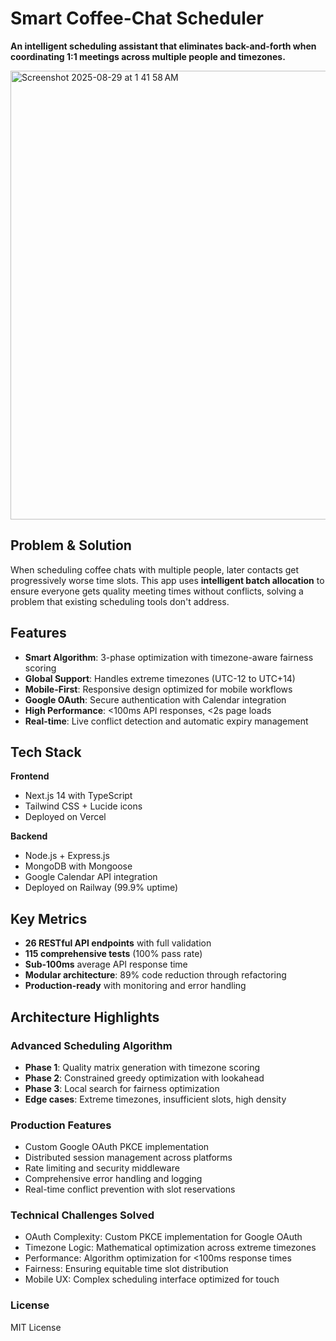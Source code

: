 # Smart Coffee-Chat Scheduler

**An intelligent scheduling assistant that eliminates back-and-forth when coordinating 1:1 meetings across multiple people and timezones.**


<img width="1285" height="718" alt="Screenshot 2025-08-29 at 1 41 58 AM" src="https://github.com/user-attachments/assets/6dbbd22d-592a-44de-ade4-876b8b5473c9" />

## Problem & Solution

When scheduling coffee chats with multiple people, later contacts get progressively worse time slots. This app uses **intelligent batch allocation** to ensure everyone gets quality meeting times without conflicts, solving a problem that existing scheduling tools don't address.

## Features

- **Smart Algorithm**: 3-phase optimization with timezone-aware fairness scoring
- **Global Support**: Handles extreme timezones (UTC-12 to UTC+14)
- **Mobile-First**: Responsive design optimized for mobile workflows
- **Google OAuth**: Secure authentication with Calendar integration
- **High Performance**: <100ms API responses, <2s page loads
- **Real-time**: Live conflict detection and automatic expiry management

## Tech Stack

**Frontend**
- Next.js 14 with TypeScript
- Tailwind CSS + Lucide icons
- Deployed on Vercel

**Backend**
- Node.js + Express.js
- MongoDB with Mongoose
- Google Calendar API integration
- Deployed on Railway (99.9% uptime)

## Key Metrics

- **26 RESTful API endpoints** with full validation
- **115 comprehensive tests** (100% pass rate)
- **Sub-100ms** average API response time
- **Modular architecture**: 89% code reduction through refactoring
- **Production-ready** with monitoring and error handling

## Architecture Highlights

### Advanced Scheduling Algorithm
- **Phase 1**: Quality matrix generation with timezone scoring
- **Phase 2**: Constrained greedy optimization with lookahead
- **Phase 3**: Local search for fairness optimization
- **Edge cases**: Extreme timezones, insufficient slots, high density

### Production Features
- Custom Google OAuth PKCE implementation
- Distributed session management across platforms
- Rate limiting and security middleware
- Comprehensive error handling and logging
- Real-time conflict prevention with slot reservations

### Technical Challenges Solved

- OAuth Complexity: Custom PKCE implementation for Google OAuth
- Timezone Logic: Mathematical optimization across extreme timezones
- Performance: Algorithm optimization for <100ms response times
- Fairness: Ensuring equitable time slot distribution
- Mobile UX: Complex scheduling interface optimized for touch

### License
MIT License
